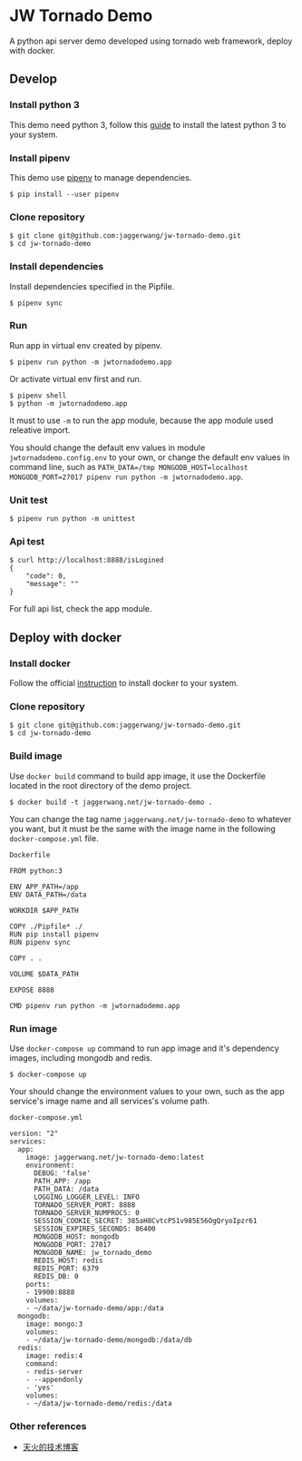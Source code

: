# JW Tornado Demo

A python api server demo developed using tornado web framework, deploy with docker.

## Develop

### Install python 3

This demo need python 3, follow this [guide](http://docs.python-guide.org/en/latest/starting/installation/) to install the latest python 3 to your system.

### Install pipenv

This demo use [pipenv](http://docs.python-guide.org/en/latest/dev/virtualenvs/) to manage dependencies.

```
$ pip install --user pipenv
```

### Clone repository

```
$ git clone git@github.com:jaggerwang/jw-tornado-demo.git
$ cd jw-tornado-demo
```

### Install dependencies

Install dependencies specified in the Pipfile.

```
$ pipenv sync
```

### Run

Run app in virtual env created by pipenv.

```
$ pipenv run python -m jwtornadodemo.app
```

Or activate virtual env first and run.

```
$ pipenv shell
$ python -m jwtornadodemo.app
```

It must to use `-m` to run the app module, because the app module used releative import.

You should change the default env values in module `jwtornadodemo.config.env` to your own, or change the default env values in command line, such as `PATH_DATA=/tmp MONGODB_HOST=localhost MONGODB_PORT=27017 pipenv run python -m jwtornadodemo.app`.

### Unit test

```
$ pipenv run python -m unittest
```

### Api test

```
$ curl http://localhost:8888/isLogined
{
    "code": 0,
    "message": ""
}
```

For full api list, check the app module.

## Deploy with docker

### Install docker

Follow the official [instruction](https://docs.docker.com/install/) to install docker to your system.

### Clone repository

```
$ git clone git@github.com:jaggerwang/jw-tornado-demo.git
$ cd jw-tornado-demo
```

### Build image

Use `docker build` command to build app image, it use the Dockerfile located in the root directory of the demo project.

```
$ docker build -t jaggerwang.net/jw-tornado-demo .
```

You can change the tag name `jaggerwang.net/jw-tornado-demo` to whatever you want, but it must be the same with the image name in the following `docker-compose.yml` file.

`Dockerfile`

```
FROM python:3

ENV APP_PATH=/app
ENV DATA_PATH=/data

WORKDIR $APP_PATH

COPY ./Pipfile* ./
RUN pip install pipenv
RUN pipenv sync

COPY . .

VOLUME $DATA_PATH

EXPOSE 8888

CMD pipenv run python -m jwtornadodemo.app

```

### Run image

Use `docker-compose up` command to run app image and it's dependency images, including mongodb and redis.

```
$ docker-compose up
```

Your should change the environment values to your own, such as the app service's image name and all services's volume path.

`docker-compose.yml`

```
version: "2"
services:
  app:
    image: jaggerwang.net/jw-tornado-demo:latest
    environment:
      DEBUG: 'false'
      PATH_APP: /app
      PATH_DATA: /data
      LOGGING_LOGGER_LEVEL: INFO
      TORNADO_SERVER_PORT: 8888
      TORNADO_SERVER_NUMPROCS: 0
      SESSION_COOKIE_SECRET: 385aH8CvtcP51v985E56OgQryoIpzr61
      SESSION_EXPIRES_SECONDS: 86400
      MONGODB_HOST: mongodb
      MONGODB_PORT: 27017
      MONGODB_NAME: jw_tornado_demo
      REDIS_HOST: redis
      REDIS_PORT: 6379
      REDIS_DB: 0
    ports:
    - 19900:8888
    volumes:
    - ~/data/jw-tornado-demo/app:/data
  mongodb:
    image: mongo:3
    volumes:
    - ~/data/jw-tornado-demo/mongodb:/data/db
  redis:
    image: redis:4
    command:
    - redis-server
    - --appendonly
    - 'yes'
    volumes:
    - ~/data/jw-tornado-demo/redis:/data
```

### Other references

* [天火的技术博客](https://blog.jaggerwang.net/)
